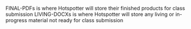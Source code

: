 FINAL-PDFs is where Hotspotter will store their finished products for class submission
LIVING-DOCXs is where Hotspotter will store any living or in-progress material not ready for class submission